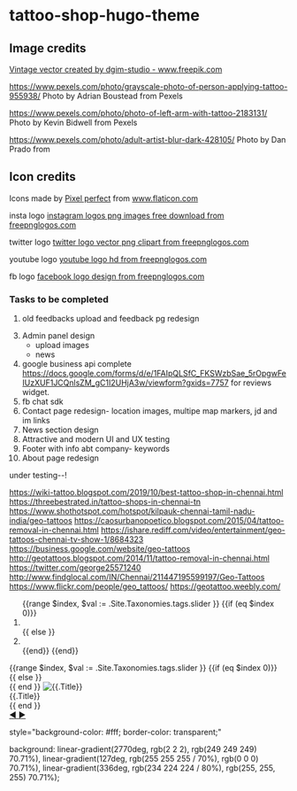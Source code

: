 # tattoo-shop-hugo-theme

## Image credits

<a href='https://www.freepik.com/vectors/vintage'>Vintage vector created by dgim-studio - www.freepik.com</a>

https://www.pexels.com/photo/grayscale-photo-of-person-applying-tattoo-955938/
Photo by Adrian Boustead from Pexels

https://www.pexels.com/photo/photo-of-left-arm-with-tattoo-2183131/
Photo by Kevin Bidwell from Pexels


https://www.pexels.com/photo/adult-artist-blur-dark-428105/
Photo by Dan Prado from 

## Icon credits

Icons made by <a href="https://www.flaticon.com/authors/pixel-perfect" title="Pixel perfect">Pixel perfect</a> from <a href="https://www.flaticon.com/" title="Flaticon"> www.flaticon.com</a>

insta logo
<a href="https://www.freepnglogos.com/images/instagram-logo-png-2428.html">instagram logos png images free download from freepnglogos.com</a>

twitter logo
<a href="https://www.freepnglogos.com/images/twitter-logo-png-5860.html">twitter logo vector png clipart from freepnglogos.com</a>

youtube logo
<a href="https://www.freepnglogos.com/images/youtube-logo-png-2069.html">youtube logo hd from freepnglogos.com</a>

fb logo
<a href="https://www.freepnglogos.com/images/facebook-logo-481.html">facebook logo design from freepnglogos.com</a>

### Tasks to be completed

1. old feedbacks upload and feedback pg redesign
<!-- 2. whatsapp link in footer -->
3. Admin panel design
    - upload images
    - news
4. google business api complete https://docs.google.com/forms/d/e/1FAIpQLSfC_FKSWzbSae_5rOpgwFeIUzXUF1JCQnlsZM_gC1I2UHjA3w/viewform?gxids=7757 for reviews widget.
5. fb chat sdk
6. Contact page redesign- location images, multipe map markers, jd and im links
7. News section design
8. Attractive and modern UI and UX testing
9. Footer with info abt company- keywords
10. About page redesign
<!-- # 11. resize and compress all images -->
<!-- 12. Change font --> under testing--!

https://wiki-tattoo.blogspot.com/2019/10/best-tattoo-shop-in-chennai.html
https://threebestrated.in/tattoo-shops-in-chennai-tn
https://www.shothotspot.com/hotspot/kilpauk-chennai-tamil-nadu-india/geo-tattoos
https://caosurbanopoetico.blogspot.com/2015/04/tattoo-removal-in-chennai.html
https://ishare.rediff.com/video/entertainment/geo-tattoos-chennai-tv-show-1/8684323
https://business.google.com/website/geo-tattoos
http://geotattoos.blogspot.com/2014/11/tattoo-removal-in-chennai.html
https://twitter.com/george25571240
http://www.findglocal.com/IN/Chennai/211447195599197/Geo-Tattoos
https://www.flickr.com/people/geo_tattoos/
https://geotattoo.weebly.com/




<!--  temp-->

<div id="carouselHacked" class="carousel slide carousel-fade" data-ride="carousel" data-interval="false">
    <ol class="carousel-indicators">
        {{range $index, $val := .Site.Taxonomies.tags.slider }}
        {{if (eq $index 0)}}
        <li data-target="#carouselHacked" data-slide-to="{{$index}}" class="active"></li>
        {{ else }}
        <li data-target="#carouselHacked" data-slide-to="{{$index}}"></li>
        {{end}}
        {{end}}
    </ol>
    <!-- Wrapper for slides -->
    <div class="carousel-inner" role="listbox" aria-label="carousel slider">
        {{range $index, $val := .Site.Taxonomies.tags.slider }}
        {{if (eq $index 0)}}
        <div class="item active" role="slider">
            {{ else }}
            <div class="item" role="slider">
                {{ end }}
                <img src="{{.Page.Params.Image}}" alt="{{.Title}}">
                <div class="slider_text {{.Description}}">
                    {{.Title}}
                </div>
            </div>
            {{ end }}
        </div>
        <!-- Controls -->
        <a class="left carousel-control" href="#carouselHacked" role="button" data-slide="prev">
            <span class="center-box">◀</span>
        </a>
        <a class="right carousel-control" href="#carouselHacked" role="button" data-slide="next">
            <span class="center-box">▶</span>
        </a>
    </div>
</div>


style="background-color: #fff; border-color: transparent;"

background: linear-gradient(2770deg, rgb(2 2 2), rgb(249 249 249) 70.71%),
    linear-gradient(127deg, rgb(255 255 255 / 70%), rgb(0 0 0) 70.71%),
    linear-gradient(336deg, rgb(234 224 224 / 80%), rgb(255, 255, 255) 70.71%);